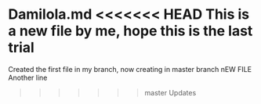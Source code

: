 Damilola.md
<<<<<<< HEAD
This is a new file by me, hope this is the last trial
=======
Created the first file in my branch, now creating in master branch
nEW FILE 
Another line
>>>>>>> master
Updates